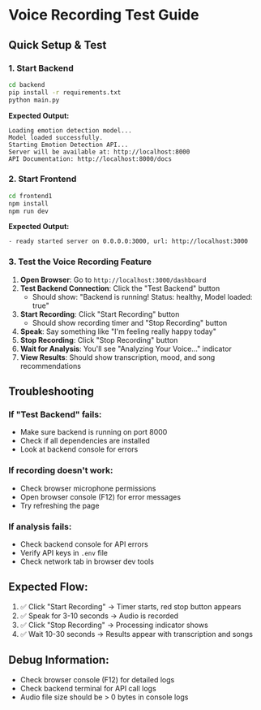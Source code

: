 # Voice Recording Test Guide

## Quick Setup & Test

### 1. Start Backend
```bash
cd backend
pip install -r requirements.txt
python main.py
```
**Expected Output:**
```
Loading emotion detection model...
Model loaded successfully.
Starting Emotion Detection API...
Server will be available at: http://localhost:8000
API Documentation: http://localhost:8000/docs
```

### 2. Start Frontend
```bash
cd frontend1
npm install
npm run dev
```
**Expected Output:**
```
- ready started server on 0.0.0.0:3000, url: http://localhost:3000
```

### 3. Test the Voice Recording Feature

1. **Open Browser**: Go to `http://localhost:3000/dashboard`
2. **Test Backend Connection**: Click the "Test Backend" button
   - Should show: "Backend is running! Status: healthy, Model loaded: true"
3. **Start Recording**: Click "Start Recording" button
   - Should show recording timer and "Stop Recording" button
4. **Speak**: Say something like "I'm feeling really happy today"
5. **Stop Recording**: Click "Stop Recording" button
6. **Wait for Analysis**: You'll see "Analyzing Your Voice..." indicator
7. **View Results**: Should show transcription, mood, and song recommendations

## Troubleshooting

### If "Test Backend" fails:
- Make sure backend is running on port 8000
- Check if all dependencies are installed
- Look at backend console for errors

### If recording doesn't work:
- Check browser microphone permissions
- Open browser console (F12) for error messages
- Try refreshing the page

### If analysis fails:
- Check backend console for API errors
- Verify API keys in `.env` file
- Check network tab in browser dev tools

## Expected Flow:
1. ✅ Click "Start Recording" → Timer starts, red stop button appears
2. ✅ Speak for 3-10 seconds → Audio is recorded
3. ✅ Click "Stop Recording" → Processing indicator shows
4. ✅ Wait 10-30 seconds → Results appear with transcription and songs

## Debug Information:
- Check browser console (F12) for detailed logs
- Check backend terminal for API call logs
- Audio file size should be > 0 bytes in console logs
